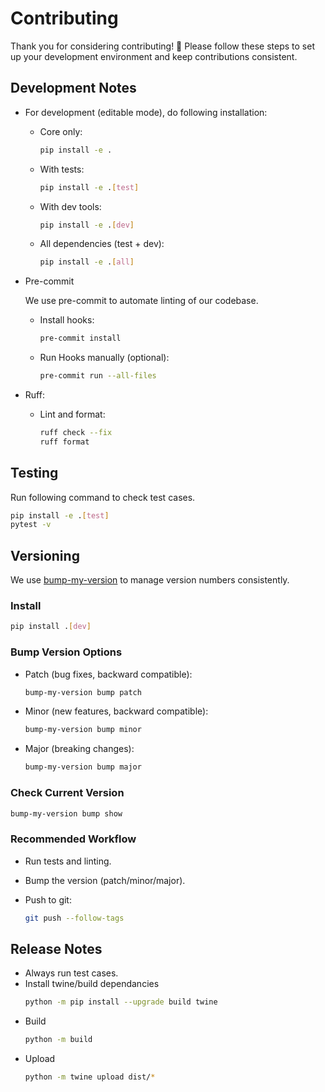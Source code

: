 # Contributing

Thank you for considering contributing! 🎉
Please follow these steps to set up your development environment and keep contributions consistent.

## Development Notes

- For development (editable mode), do following installation:

  - Core only:

    ```bash
    pip install -e .
    ```

  - With tests:
    ```bash
    pip install -e .[test]
    ```
  - With dev tools:

    ```bash
    pip install -e .[dev]
    ```

  - All dependencies (test + dev):
    ```bash
    pip install -e .[all]
    ```

- Pre-commit

  We use pre-commit to automate linting of our codebase.

  - Install hooks:
    ```bash
    pre-commit install
    ```
  - Run Hooks manually (optional):
    ```bash
    pre-commit run --all-files
    ```

- Ruff:

  - Lint and format:
    ```bash
    ruff check --fix
    ruff format
    ```

## Testing

Run following command to check test cases.

```bash
pip install -e .[test]
pytest -v
```

## Versioning

We use [bump-my-version](https://github.com/callowayproject/bump-my-version) to manage version numbers consistently.

### Install

```bash
pip install .[dev]
```

### Bump Version Options

- Patch (bug fixes, backward compatible):

  ```bash
  bump-my-version bump patch
  ```

- Minor (new features, backward compatible):

  ```bash
  bump-my-version bump minor
  ```

- Major (breaking changes):

  ```bash
  bump-my-version bump major
  ```

### Check Current Version

```bash
bump-my-version bump show
```

### Recommended Workflow

- Run tests and linting.
- Bump the version (patch/minor/major).
- Push to git:

  ```bash
  git push --follow-tags
  ```

## Release Notes

- Always run test cases.
- Install twine/build dependancies
  ```bash
  python -m pip install --upgrade build twine
  ```
- Build
  ```bash
  python -m build
  ```
- Upload
  ```bash
  python -m twine upload dist/*
  ```
